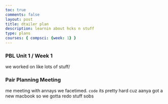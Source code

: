 ```yaml
---
toc: true
comments: false
layout: post
title: dtailer plan
description: learnin about hcks n stuff
type: plans
courses: { compsci: {week: 1} }
---
```


<h3> PBL Unit 1 / Week 1</h3>
we worked on like lots of stuff/


### Pair Planning Meeting
me meeting with annays we facetimed. ```code```
its pretty hard cuz aanya got a new macbook so we gotta redo stuff sobs

<style>
h3{
    color:"blue"
}